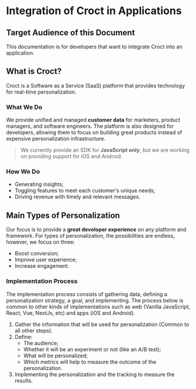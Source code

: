 # **Integration of Croct in Applications**

## Target Audience of this Document
This documentation is for developers that want to integrate Croct into an application.

## What is Croct?
Croct is a Software as a Service (SaaS) platform that provides technology for real-time personalization.

### What We Do
We provide unified and managed **customer data** for marketers, product managers, and software engineers.
The platform is also designed for developers, allowing them to focus on building great products instead of expensive personalization infrastructure.
> We currently provide an SDK for **JavaScript only**, but we are working on providing support for iOS and Android.
### How We Do 
* Generating insights;
* Toggling features to meet each customer's unique needs;
* Driving revenue with timely and relevant messages.

## Main Types of Personalization
Our focus is to provide a **great developer experience** on any platform and framework. 
For types of personalization, the possibilities are endless, however, we focus on three:

* Boost conversion;
* Improve user experience;
* Increase engagement.


### Implementation Process

The implementation process consists of gathering data, defining a personalization strategy, a goal, and implementing.
The process below is common to other kinds of implementations such as web (Vanilla JavaScript, React, Vue, NextJs, etc) and apps (iOS and Android).

1. Gather the information that will be used for personalization (Common to all other steps).
2. Define:
      * The audience;
      * Whether it will be an experiment or not (like an A/B test);
      * What will be personalized;
      * Which metrics will help to measure the outcome of the personalization.
3. Implementing the personalization and the tracking to measure the results.
